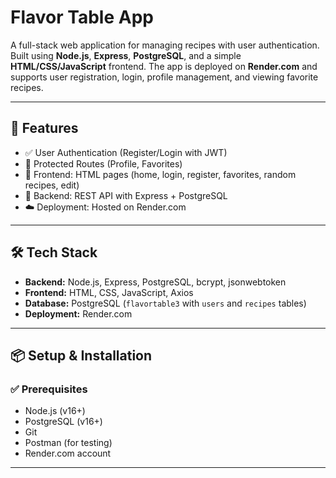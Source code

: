 # Flavor Table App

A full-stack web application for managing recipes with user authentication. Built using **Node.js**, **Express**, **PostgreSQL**, and a simple **HTML/CSS/JavaScript** frontend. The app is deployed on **Render.com** and supports user registration, login, profile management, and viewing favorite recipes.

---

## 🚀 Features

- ✅ User Authentication (Register/Login with JWT)
- 🔐 Protected Routes (Profile, Favorites)
- 🧁 Frontend: HTML pages (home, login, register, favorites, random recipes, edit)
- 🔧 Backend: REST API with Express + PostgreSQL
- ☁️ Deployment: Hosted on Render.com

---

## 🛠 Tech Stack

- **Backend:** Node.js, Express, PostgreSQL, bcrypt, jsonwebtoken
- **Frontend:** HTML, CSS, JavaScript, Axios
- **Database:** PostgreSQL (`flavortable3` with `users` and `recipes` tables)
- **Deployment:** Render.com

---

## 📦 Setup & Installation

### ✅ Prerequisites

- Node.js (v16+)
- PostgreSQL (v16+)
- Git
- Postman (for testing)
- Render.com account

---

